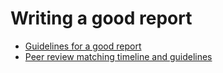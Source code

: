 # Writing a good report

- [Guidelines for a good report](https://github.com/NordicESMhub/NEGI-Abisko-2019/raw/master/content/topics/report/Guidelines_for_a_good_report_20191021.pdf)
- [Peer review matching timeline and guidelines](https://github.com/NordicESMhub/NEGI-Abisko-2019/raw/master/content/topics/Peer-review-matching_timeline_and_guidelines_final_20191021.pdf)

